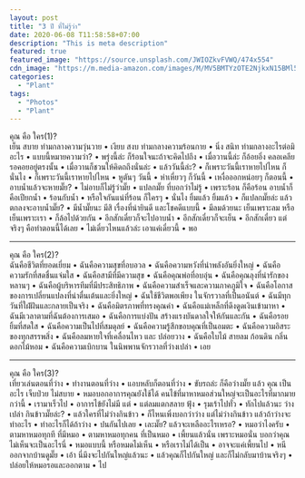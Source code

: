 ```yaml
---
layout: post
title: "3 ปี ที่ไม่รู้ว่า"
date: 2020-06-08 T11:58:58+07:00
description: "This is meta description"
featured: true
featured_image: "https://source.unsplash.com/JWIOZkvFVWQ/474x554"
cdn_image: "https://m.media-amazon.com/images/M/MV5BMTYzOTE2NjkxN15BMl5BanBnXkFtZTgwMDgzMTg0MzE@.jpg"
categories:
  - "Plant"
tags:
  - "Photos"
  - "Plant"
---
```


คุณ คือ ใคร(1)?\
เย็น สบาย ท่ามกลางความวุ่นวาย • เงียบ สงบ ท่ามกลางความร้อนกาย • นิ่ง สนิท ท่ามกลางอะไรต่อมิอะไร • แบบนี้หมายความว่า? • พรุ่งนี้ล่ะ ก็ร้อนใจนะถ้าจะคิดไปถึง • เมื่อวานนี้ล่ะ ก็อ้อยอิ่ง คลอเคลีย รอคอยอยู่ตรงนั้น • เมื่อวานก็ชวนให้คิดถถึงนั่นล่ะ • แล้ววันนี้ล่ะ? • ก็เพราะวันนี้เราหายไปไหน ก็นั่นไง • ก็เพราะวันนี้เราหายไปไหน • หูตันๆ วันนี้ • หำเหี่ยวๆ ก็วันนี้ • เหงื่อออกหน่อยๆ ก็ตอนนี้ • อาบน้ำแล้วจะหายมั๊ย? • ไม่อาบก็ไม่รู้ว่ามั๊ย • แปลกมั๊ย ที่บอกว่าไม่รู้ • เพราะร้อน ก็คือร้อน อาบน้ำก็คือเปียกน้ำ • ร้อนกับน้ำ • หรือใจกันแน่ที่ร้อน ก็ใครๆ • นั่นไง ยิ้มแล้ว ยิ้มแล้ว • ก็แปลกมั๊ยล่ะ แล้วตกลงจะอาบน้ำมั๊ย? • มีน้ำมั๊ยนะ มีสิ เรื่องที่น่ายินดี และโชคดีแบบนี้ • มีลมด้วยนะ เย็นเพราะลม หรือเย็นเพราะเรา • ก็ล้อไปด้วยกัน • อีกสักเดี๋ยวก็จะไปอาบน้ำ • อีกสักเดี๋ยวก็จะเย็น • อีกสักเดี๋ยว แต่จริงๆ คือทำตอนนี้ได้เลย • ไม่เดี๋ยวไหนแล้วล่ะ เอาแค่เดี๋ยวนี้ • พอ


---

คุณ คือ ใคร(2)?\
ฉันคือชีวิตที่ยอดเยี่ยม • ฉันคือความสุขที่อบอวล • ฉันคือความหวังที่นำพลังอันยิ่งใหญ่ • ฉันคือความรักที่สดชื่นแจ่มใส • ฉันคือสามีที่มีความสุข • ฉันคือคุณพ่อที่อบอุ่น • ฉันคือคุณลุงที่น่ารักของหลานๆ • ฉันคือผู้บริหารทีมที่มีประสิทธิภาพ • ฉันคือความสำเร็จและความภาคภูมิใจ • ฉันคือโอกาสของการเปลี่ยนแปลงที่น่าตื่นเต้นและยิ่งใหญ่ • ฉันใช้ชีวิตพอเพียง ในจักรวาลที่เป็นอนันต์ • ฉันมีทุกวันที่ใฝ่ฝันและกลายเป็นจริง • ฉันคือมิตรภาพที่ทรงคุณค่า • ฉันคือแม่เหล็กที่ดึงดูดเงินเข้ามาหา • ฉันมีเวลาตามที่ฉันต้องการเสมอ • ฉันคือการแบ่งปัน สร้างแรงบันดาลใจให้กันและกัน • ฉันคือรอยยิ้มที่สดใส • ฉันคือความเป็นไปที่สมดุลย์ • ฉันคือความรู้สึกขอบคุณที่เป็นอมตะ • ฉันคือความอิสระของทุกสรรพสิ่ง • ฉันคือลมหายใจที่เคลื่อนไหว และ ปล่อยวาง • ฉันคือใบไม้ สายลม ก้อนดิน กลิ่นดอกไม้หอม • ฉันคือความเบิกบาน ในนิพพานจักรวาลที่ว่างเปล่า • เอย

---

คุณ คือ ใคร(3)?\
เที่ยวเล่นตอนที่ว่าง • ทำงานตอนที่ว่าง • แอบหลับก็ตอนที่ว่าง • ขับรถล่ะ ก็คือว่างมั๊ย แล้ว คุณ เป็นอะไร เจ็บป่วย ไม่สบาย • หมอบอกอาการคุณยังใช้ได้ คนไข้ที่มาหาหมอส่วนใหญ่จะเป็นอะไรที่มากมายกว่านี้ • เรามาเร็วไป • อาการไข้ยังไม่มี แต่ • แต่ลมแตกสลาย ฟุ้ง • รุมเร้าไปทั่ว • ทักไปแล้วนะ ว่างเปล่า กินข้าวมั๊ยล่ะ? • แล้วใครที่ไม่ว่างกินข้าว • ก็ไหนเพิ่งบอกว่าว่าง แต่ไม่ว่างกินข้าว แล้วถ้าว่างจะทำอะไร • ทำอะไรก็ได้ถ้าว่าง • ปนกันไปเลย • เละมั๊ย? แล้วจะเหลืออะไรเหรอ? • หมอว่าไงครับ • ตามหาหมอทุกที ที่มีหมอ • ตามหาหมอทุกคน ที่เป็นหมอ • เพี้ยนแล้วนั่น เพราะหมอนั่น บอกว่าคุณไม่เห็นจะเป็นอะไรนี่ • หมอแบบนี้ หรือหมดไม่เห็น • หรือเราไม่ได้เป็น • อาจจะแค่เพี้ยนไป • หนีออกจากบ้านดูมั๊ย • เอ้า นี่มึงจะไปกันใหญ่แล้วนะ • แล้วคุณก็ไปกันใหญ่ และก็ไม่กลับมาบ้านจริงๆ • ปล่อยให้หมอรอและออกตาม • ไป
